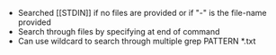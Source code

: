 - Searched [[STDIN]] if no files are provided or if "-" is the file-name provided
- Search through files by specifying at end of command
- Can use wildcard to search through multiple grep PATTERN \*.txt
